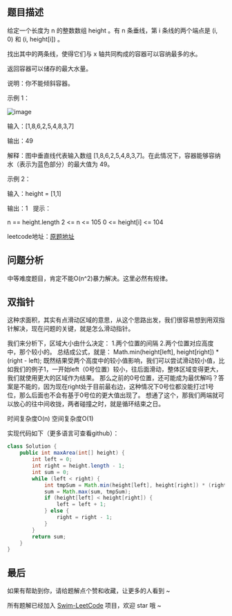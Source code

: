 ## 题目描述


给定一个长度为 n 的整数数组 height 。有 n 条垂线，第 i 条线的两个端点是 (i, 0) 和 (i, height[i]) 。

找出其中的两条线，使得它们与 x 轴共同构成的容器可以容纳最多的水。

返回容器可以储存的最大水量。

说明：你不能倾斜容器。

示例 1：

![image](https://user-images.githubusercontent.com/83523072/156090089-94a7a308-0786-4721-9173-01e33b87a472.png)

输入：[1,8,6,2,5,4,8,3,7]

输出：49 

解释：图中垂直线代表输入数组 [1,8,6,2,5,4,8,3,7]。在此情况下，容器能够容纳水（表示为蓝色部分）的最大值为 49。

示例 2：

输入：height = [1,1]

输出：1
 
提示：

n == height.length
2 <= n <= 105
0 <= height[i] <= 104



leetcode地址：[原题地址](https://leetcode-cn.com/problems/container-with-most-water/solution/niu-niu-ma-te-shuang-zhi-zhen-liang-duan-akth/)

## 问题分析

中等难度题目，肯定不能O(n^2)暴力解决。这里必然有规律。
​

## 双指针

这种求面积，其实有点滑动区域的意思，从这个思路出发，我们很容易想到用双指针解决，现在问题的关键，就是怎么滑动指针。

我们来分析下，区域大小由什么决定：
1.两个位置的间隔
2.两个位置对应高度中，那个较小的。
总结成公式，就是：
Math.min(height[left], height[right]) * (right - left);
既然结果受两个高度中的较小值影响，我们可以尝试滑动较小值，比如我们的例子1，一开始left（0号位置）较小，往后面滑动，整体区域变得更大，我们就使用更大的区域作为结果。
那么之前的0号位置，还可能成为最优解吗？答案是不能的，因为现在right处于目前最右边，这种情况下0号位都没能打过1号位，那么后面也不会有基于0号位的更大值出现了。
想通了这个，那我们两端就可以放心的往中间收拢，两者碰撞之时，就是循环结束之日。


时间复杂度O(n)
空间复杂度O(1)​


实现代码如下（更多语言可查看github）：

``` java
class Solution {
    public int maxArea(int[] height) {
        int left = 0;
        int right = height.length - 1;
        int sum = 0;
        while (left < right) {
            int tmpSum = Math.min(height[left], height[right]) * (right - left);
            sum = Math.max(sum, tmpSum);
            if (height[left] < height[right]) {
                left = left + 1;
            } else {
                right = right - 1;
            }
        } 
        return sum;
    }
}
```

## 最后
如果有帮助到你，请给题解点个赞和收藏，让更多的人看到 ~

所有题解已经加入 [Swim-LeetCode](https://github.com/niuniumart/Swim-LeetCode) 项目，欢迎 star 哦 ~
